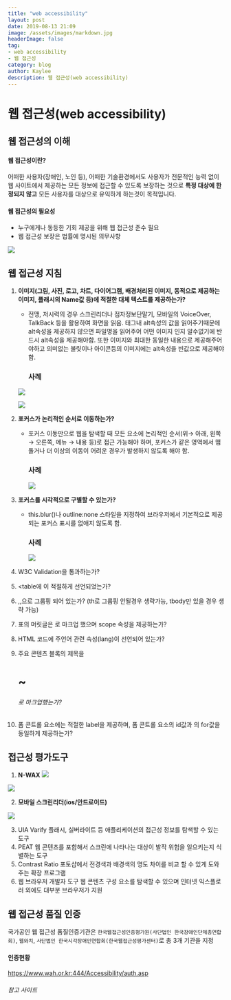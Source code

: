 ```yaml
---
title: "web accessibility"
layout: post
date: 2019-08-13 21:09
image: /assets/images/markdown.jpg
headerImage: false
tag:
- web accessibility
- 웹 접근성
category: blog
author: Kaylee
description: 웹 접근성(web accessibility)
---
```

# 웹 접근성(**web** accessibility)



## 웹 접근성의 이해

#### 웹 접근성이란? 

어떠한 사용자(장애인, 노인 등), 어떠한 기술환경에서도 사용자가 전문적인 능력 없이 웹 사이트에서 제공하는 모든 정보에 접근할 수 있도록 보장하는 것으로 **특정 대상에 한정되지 않고** 모든 사용자를 대상으로 유익하게 하는것이 목적입니다. 

#### 웹 접근성의 필요성

- 누구에게나 동등한 기회 제공을 위해 웹 접근성 준수 필요
- 웹 접근성 보장은 법률에 명시된 의무사항

![](<https://code.d2.co.kr/kaylee/study/websoul.PNG>)



## 웹 접근성 지침

1. **이미지(그림, 사진, 로고, 차트, 다이어그램, 배경처리된 이미지, 동적으로 제공하는 이미지, 플래시의 Name값 등)에 적절한 대체 텍스트를 제공하는가?**

   - 전맹, 저시력의 경우 스크린리더나 점자정보단말기, 모바일의 VoiceOver, TalkBack 등을 활용하여 화면을 읽음. 태그내 alt속성의 값을 읽어주기때문에 alt속성을 제공하지 않으면 파일명을 읽어주어 어떤 이미지 인지 알수없기에 반드시 alt속성을 제공해야함. 또한 이미지와 최대한 동일한 내용으로 제공해주어야하고 의미없는 불릿이나 아이콘등의 이미지에는 alt속성을 빈값으로 제공해야함.

     ### **사례**

   ![](<https://code.d2.co.kr/kaylee/study/web1.jpg>)

   ![](<https://code.d2.co.kr/kaylee/study/web2.jpg>)

   

2. **포커스가 논리적인 순서로 이동하는가?**

   - 포커스 이동만으로 웹을 탐색할 때 모든 요소에 논리적인 순서(위→ 아래, 왼쪽 → 오른쪽, 메뉴 → 내용 등)로 접근 가능해야 하며, 포커스가 같은 영역에서 맴돌거나 더 이상의 이동이 어려운 경우가 발생하지 않도록 해야 함.

     ### 사례

     ![](<https://code.d2.co.kr/kaylee/study/web3.jpg>)

     

3. **포커스를 시각적으로 구별할 수 있는가?**

   - this.blur()나 outline:none 스타일을 지정하여 브라우저에서 기본적으로 제공되는 포커스 표시를 없애지 않도록 함.

     ### 사례

     ![](<https://code.d2.co.kr/kaylee/study/web4.PNG>)

4. W3C Validation을 통과하는가?

5. <table에 <caption>이 적절하게 선언되었는가?

6. <thead>,<tbody>,<tfoot>으로 그룹핑 되어 있는가? (th로 그룹핑 안될경우 <thead>생략가능, tbody만 있을 경우 <tbody>생략 가능)

7. 표의 머릿글은 <th>로 마크업 했으며 scope 속성을 제공하는가?

8. HTML 코드에 주언어 관련 속성(lang)이 선언되어 있는가?

9. 주요 콘텐츠 블록의 제목을 <h1>~<h6>로 마크업했는가?

10. 폼 콘트롤 요소에는 적절한 label을 제공하며, 폼 콘트롤 요소의 id값과 <label>의 for값을 동일하게 제공하는가?

    

## 접근성 평가도구

1. **N-WAX**
   ![](<https://code.d2.co.kr/kaylee/study/web6.png>)

![](<https://code.d2.co.kr/kaylee/study/web5.PNG>)



2. **모바일 스크린리더(ios/안드로이드)**

![](<https://code.d2.co.kr/kaylee/study/web7.PNG>)

3. UIA Varify
   플래시, 실버라이트 등 애플리케이션의 접근성 정보를 탐색할 수 있는 도구
4. PEAT
   웹 콘텐츠를 포함해서 스크린에 나타나는 대상이 발작 위험을 일으키는지 식별하는 도구
5. Contrast Ratio
   포토샵에서 전경색과 배경색의 명도 차이를 비교 할 수 있게 도와주는 확장 프로그램
6. 웹 브라우저 개발자 도구
   웹 콘텐츠 구성 요소를 탐색할 수 있으며 인터넷 익스플로러 외에도 대부분 브라우저가 지원



## 웹 접근성 품질 인증 

국가공인 웹 접근성 품질인증기관은 `한국웹접근성인증평가원(사단법인 한국장애인단체총연합회)`, `웹와치`, `사단법인 한국시각장애인연합회(한국웹접근성평가센터)`로 총 3개 기관을 지정

#### 인증현황

<https://www.wah.or.kr:444/Accessibility/auth.asp>





###### 참고 사이트

[웹 접근성 연구소]: https://www.wah.or.kr:444/	"https://www.wah.or.kr:444/"
[NULI]: https://nuli.navercorp.com/sharing/a11y	"https://nuli.navercorp.com/sharing/a11y"

